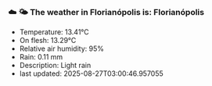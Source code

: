 ### ☁️ 🌤️  The weather in Florianópolis is: Florianópolis

- Temperature: 13.41°C
- On flesh: 13.29°C
- Relative air humidity: 95%
- Rain: 0.11 mm
- Description: Light rain
- last updated: 2025-08-27T03:00:46.957055
